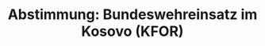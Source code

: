 ---
abstimmung:
  abstimmung: 1
  bundestagssitzung: 39
  legislaturperiode: 18
categories:
- Bundeswehr
- Ausland
data:
- title: Abstimmungsergebnis 20140605_1-data.pdf
  url: /res/abstimmungsliste/20140605_1-data.pdf
- title: Abstimmungsergebnis 20140605_1_xls-data.csv
  url: /res/abstimmungsliste/analyses/20140605_1_xls-data.csv
documents:
- local: /res/abstimmungsdaten/018-039-01/1801415.pdf
  title: Drucksache 18/01415.pdf
  url: http://dip21.bundestag.de/dip21/btd/18/014/1801415.pdf
- local: /res/abstimmungsdaten/018-039-01/1801653.pdf
  title: Drucksache 18/01653.pdf
  url: http://dip21.bundestag.de/dip21/btd/18/016/1801653.pdf
ergebnis:
  cdu/csu:
    enthaltung: 0
    gesamt: 311
    ja: 298
    nein: 0
    nichtabgegeben: 13
    ungueltig: 0
  die.linke:
    enthaltung: 0
    gesamt: 64
    ja: 0
    nein: 56
    nichtabgegeben: 8
    ungueltig: 0
  file: 20140605_1_xls-data.csv
  gruenen:
    enthaltung: 5
    gesamt: 63
    ja: 53
    nein: 1
    nichtabgegeben: 4
    ungueltig: 0
  spd:
    enthaltung: 2
    gesamt: 193
    ja: 180
    nein: 2
    nichtabgegeben: 9
    ungueltig: 0
layout: abstimmung
links:
- title: https://www.bundestag.de/parlament/plenum/abstimmung/abstimmung?id=275
  url: https://www.bundestag.de/parlament/plenum/abstimmung/abstimmung?id=275
- title: http://www.abgeordnetenwatch.de/verlaengerung_des_bundeswehreinsatzes_im_kosovo_kfor-1105-620.html
  url: http://www.abgeordnetenwatch.de/verlaengerung_des_bundeswehreinsatzes_im_kosovo_kfor-1105-620.html
preview: "Deutscher Bundestag\n\n39. Sitzung des Deutschen Bundestages\nam Donnerstag,\
  \ 5.Juni 2014\nEndg\xFCltiges Ergebnis der Namentlichen Abstimmung Nr. 1\n\nBeschlussempfehlung\
  \ des Ausw\xE4rtigen Ausschusses (3. Ausschuss) zu dem Antrag der\nBundesregierung\n\
  Fortsetzung der deutschen Beteiligung an der internationalen Sicherheitspr\xE4senz\
  \ in Kosovo\nauf der Grundlage der Resolution 1244 (1999) des Sicherheitsrates der\
  \ Vereinten Nationen\nvom 20. Juni 1999 und des Milit\xE4risch-Technischen Abkommens\
  \ zwischen der\ninternationalen Sicherheitspr\xE4senz (KFOR) und den Regierungen\
  \ der Bundesrepublik\nJugoslawien (jetzt: Republik Serbien) und der Republik Serbien\
  \ vom 9. Juni 1999\nDrucksachen 18/1415 und 18/1653\n\nAbgegebene Stimmen insgesamt:\n\
  Nicht abgegebene Stimmen:\nJa-Stimmen:\n\n597\n34\n531\n\nNein-Stimmen:\n\n59\n\n\
  Enthaltungen:\n\n7\n\nUng\xFCltige:\n\n0\n\nBerlin, den 05.06.2014\n\nBeginn: 15:41\n\
  Ende: 15:44\n"
tags:
- Kosovo
- KFOR
- UN
title: 'Abstimmung: Bundeswehreinsatz im Kosovo (KFOR)'
---